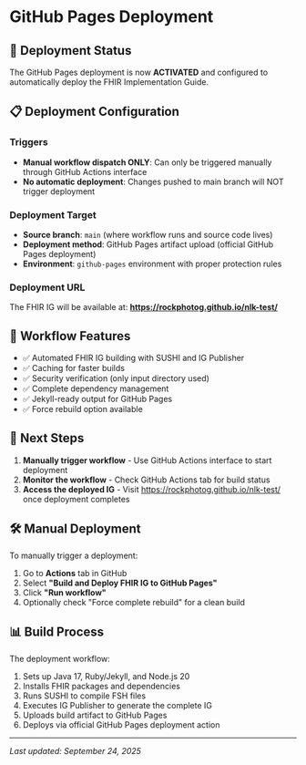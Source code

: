 # GitHub Pages Deployment

## 🚀 Deployment Status

The GitHub Pages deployment is now **ACTIVATED** and configured to automatically deploy the FHIR Implementation Guide.

## 📋 Deployment Configuration

### Triggers

- **Manual workflow dispatch ONLY**: Can only be triggered manually through GitHub Actions interface
- **No automatic deployment**: Changes pushed to main branch will NOT trigger deployment

### Deployment Target

- **Source branch**: `main` (where workflow runs and source code lives)
- **Deployment method**: GitHub Pages artifact upload (official GitHub Pages deployment)
- **Environment**: `github-pages` environment with proper protection rules

### Deployment URL
The FHIR IG will be available at: **https://rockphotog.github.io/nlk-test/**

## 🔧 Workflow Features

- ✅ Automated FHIR IG building with SUSHI and IG Publisher
- ✅ Caching for faster builds
- ✅ Security verification (only input directory used)
- ✅ Complete dependency management
- ✅ Jekyll-ready output for GitHub Pages
- ✅ Force rebuild option available

## 🎯 Next Steps

1. **Manually trigger workflow** - Use GitHub Actions interface to start deployment
2. **Monitor the workflow** - Check GitHub Actions tab for build status  
3. **Access the deployed IG** - Visit <https://rockphotog.github.io/nlk-test/> once deployment completes

## 🛠️ Manual Deployment

To manually trigger a deployment:
1. Go to **Actions** tab in GitHub
2. Select **"Build and Deploy FHIR IG to GitHub Pages"**
3. Click **"Run workflow"**
4. Optionally check "Force complete rebuild" for a clean build

## 📊 Build Process

The deployment workflow:

1. Sets up Java 17, Ruby/Jekyll, and Node.js 20
2. Installs FHIR packages and dependencies
3. Runs SUSHI to compile FSH files
4. Executes IG Publisher to generate the complete IG
5. Uploads build artifact to GitHub Pages
6. Deploys via official GitHub Pages deployment action

---
*Last updated: September 24, 2025*